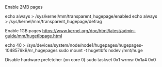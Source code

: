 Enable 2MB pages

echo always > /sys/kernel/mm/transparent_hugepage/enabled
echo always > /sys/kernel/mm/transparent_hugepage/defrag

Enable 1GB pages
https://www.kernel.org/doc/html/latest/admin-guide/mm/hugetlbpage.html

echo 40 > /sys/devices/system/node/node1/hugepages/hugepages-1048576kB/nr_hugepages
sudo mount -t hugetlbfs nodev /mnt/huge


Disable hardware prefetcher (on core 0)
sudo taskset 0x1 wrmsr 0x1a4 0x0
